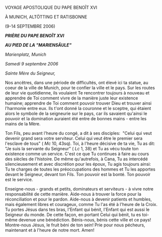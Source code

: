 VOYAGE APOSTOLIQUE DU PAPE BENOÎT XVI

À MUNICH, ALTÖTTING ET RATISBONNE

(9-14 SEPTEMBRE 2006)

***PRIÈRE DU PAPE BENOÎT XVI***

***AU PIED DE LA "MARIENSÄULE"***

*Marienplatz, Munich*

*Samedi 9 septembre 2006*

*Sainte Mère du Seigneur,*

Nos ancêtres, dans une période de difficultés, ont élevé ici ta statue, au coeur de la ville de Munich, pour te confier la ville et le pays. Sur les routes de leur vie quotidienne, ils voulaient Te rencontrer toujours à nouveau et apprendre de Toi comment vivre de la manière juste leur existence humaine; apprendre de Toi comment pouvoir trouver Dieu et trouver ainsi l'harmonie entre eux. Ils t'ont donné la couronne et le sceptre, qui étaient alors le symbole de la seigneurie sur le pays, car ils savaient qu'ainsi le pouvoir et la domination auraient été entre de bonnes mains - entre les mains de la Mère.

Ton Fils, peu avant l'heure du congé, a dit à ses disciples:  "Celui qui veut devenir grand sera votre serviteur. Celui qui veut être le premier sera l'esclave de tous" ( *Mc* 10, 43sq). Toi, à l'heure décisive de ta vie, Tu as dit:  "Je suis la servante du Seigneur" ( *Lc* 1, 38) et Tu as vécu toute ton existence comme un service. C'est ce que Tu continues à faire au cours des siècles de l'histoire. De même qu'autrefois, à Cana, Tu as intercédé silencieusement et avec discrétion pour les époux, Tu agis toujours ainsi:  Tu te charges de toutes les préoccupations des hommes et Tu les apportes devant le Seigneur, devant ton Fils. Ton pouvoir est la bonté. Ton pouvoir est le service.

Enseigne-nous - grands et petits, dominateurs et serviteurs - à vivre notre responsabilité de cette manière. Aide-nous à trouver la force pour la réconciliation et pour le pardon. Aide-nous à devenir patients et humbles, mais également libres et courageux, comme Tu l'as été à l'heure de la Croix. Tu portes Jésus dans tes bras, l'Enfant qui bénit, l'Enfant qui est aussi le Seigneur du monde. De cette façon, en portant Celui qui bénit, tu es toi-même devenue une bénédiction. Bénis-nous, bénis cette ville et ce pays! Montre-nous Jésus, le fruit béni de ton sein! Prie pour nous pécheurs, maintenant et à l'heure de notre mort. Amen!